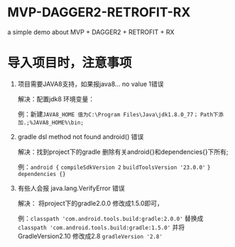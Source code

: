 # MVP-DAGGER2-RETROFIT-RX
a simple demo about MVP + DAGGER2 + RETROFIT + RX

# 导入项目时，注意事项
1. 项目需要JAVA8支持，如果报java8... no value 1错误
    
    解决：配置jdk8 环境变量：
  
    例：新建`JAVA8_HOME 值为C:\Program Files\Java\jdk1.8.0_77；`
      `Path下添加.;%JAVA8_HOME%\bin;`
      
2. gradle dsl method not found android() 错误
    
    解决：找到project下的gradle 删除有关android{}和dependencies{}下所有;

    例：`android {`
            `compileSdkVersion 2`
            `buildToolsVersion '23.0.0'`
        `}`
        `dependencies {}`
  
3. 有些人会报 java.lang.VerifyError 错误
    
    解决： 将project下的gradle2.0.0 修改成1.5.0即可，
  
    例：`classpath 'com.android.tools.build:gradle:2.0.0'`
        替换成`classpath 'com.android.tools.build:gradle:1.5.0'`
        并将GradleVersion2.10 修改成2.8 `gradleVersion '2.8'`
      

